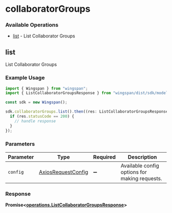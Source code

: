# collaboratorGroups

### Available Operations

* [list](#list) - List Collaborator Groups

## list

List Collaborator Groups

### Example Usage

```typescript
import { Wingspan } from "wingspan";
import { ListCollaboratorGroupsResponse } from "wingspan/dist/sdk/models/operations";

const sdk = new Wingspan();

sdk.collaboratorGroups.list().then((res: ListCollaboratorGroupsResponse) => {
  if (res.statusCode == 200) {
    // handle response
  }
});
```

### Parameters

| Parameter                                                    | Type                                                         | Required                                                     | Description                                                  |
| ------------------------------------------------------------ | ------------------------------------------------------------ | ------------------------------------------------------------ | ------------------------------------------------------------ |
| `config`                                                     | [AxiosRequestConfig](https://axios-http.com/docs/req_config) | :heavy_minus_sign:                                           | Available config options for making requests.                |


### Response

**Promise<[operations.ListCollaboratorGroupsResponse](../../models/operations/listcollaboratorgroupsresponse.md)>**

